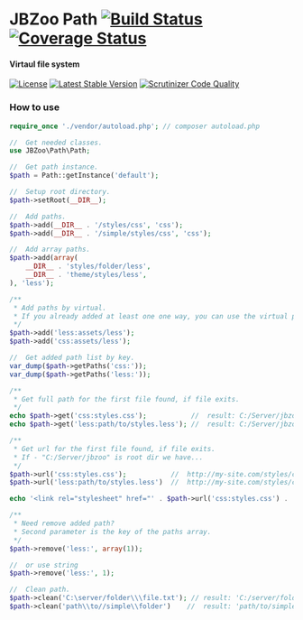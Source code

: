 # JBZoo Path  [![Build Status](https://travis-ci.org/JBZoo/Path.svg?branch=master)](https://travis-ci.org/JBZoo/Path)      [![Coverage Status](https://coveralls.io/repos/JBZoo/Path/badge.svg?branch=master&service=github)](https://coveralls.io/github/JBZoo/Path?branch=master)

#### Virtaul file system

[![License](https://poser.pugx.org/JBZoo/Path/license)](https://packagist.org/packages/JBZoo/Path)
[![Latest Stable Version](https://poser.pugx.org/JBZoo/Path/v/stable)](https://packagist.org/packages/JBZoo/Path) [![Scrutinizer Code Quality](https://scrutinizer-ci.com/g/JBZoo/Path/badges/quality-score.png?b=master)](https://scrutinizer-ci.com/g/JBZoo/Path/?branch=master)

### How to use

```php
require_once './vendor/autoload.php'; // composer autoload.php

//  Get needed classes.
use JBZoo\Path\Path;

//  Get path instance.
$path = Path::getInstance('default');

//  Setup root directory.
$path->setRoot(__DIR__);

//  Add paths.
$path->add(__DIR__ . '/styles/css', 'css');
$path->add(__DIR__ . '/simple/styles/css', 'css');

//  Add array paths.
$path->add(array(
    __DIR__ . 'styles/folder/less',
    __DIR__ . 'theme/styles/less',
), 'less');

/**
 * Add paths by virtual.
 * If you already added at least one one way, you can use the virtual paths
 */
$path->add('less:assets/less');
$path->add('css:assets/less');

//  Get added path list by key.
var_dump($path->getPaths('css:'));
var_dump($path->getPaths('less:'));

/**
 * Get full path for the first file found, if file exits.
 */
echo $path->get('css:styles.css');           //  result: C:/Server/jbzoo/styles/css/styles.css
echo $path->get('less:path/to/styles.less'); //  result: C:/Server/jbzoo/styles/folder/less/path/to/styles.less

/**
 * Get url for the first file found, if file exits.
 * If - "C:/Server/jbzoo" is root dir we have...
 */
$path->url('css:styles.css');           //  http://my-site.com/styles/css/styles.css
$path->url('less:path/to/styles.less')  //  http://my-site.com/styles/css/folder/less/path/to/styles.less

echo '<link rel="stylesheet" href="' . $path->url('css:styles.css') . '">';

/**
 * Need remove added path?
 * Second parameter is the key of the paths array.
 */
$path->remove('less:', array(1));

//  or use string
$path->remove('less:', 1);

//  Clean path.
$path->clean('C:\server/folder\\\file.txt'); // result: 'C:/server/folder/file.txt'
$path->clean('path\\to//simple\\folder')    //  result: 'path/to/simple/folder'
```

